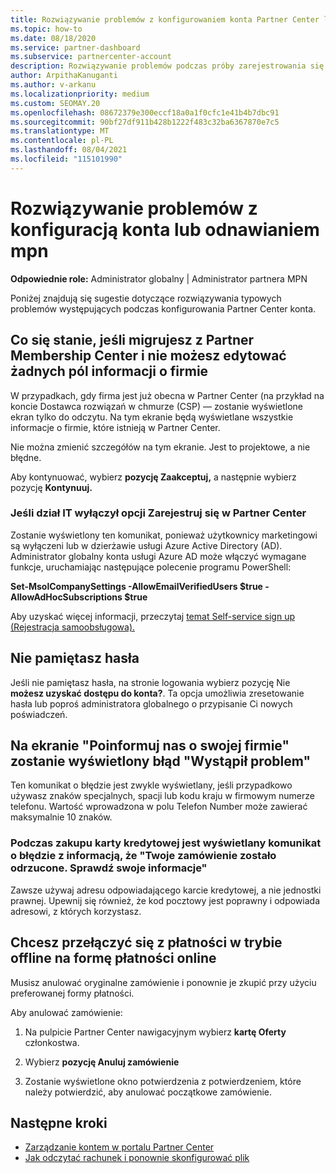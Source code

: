 ```yaml
---
title: Rozwiązywanie problemów z konfigurowaniem konta Partner Center lub odnawianiem MPN
ms.topic: how-to
ms.date: 08/18/2020
ms.service: partner-dashboard
ms.subservice: partnercenter-account
description: Rozwiązywanie problemów podczas próby zarejestrowania się w Partner Center. Odpowiada na wyzwania związane z metodami płatności, zapomnia hasłami i nie tylko.
author: ArpithaKanuganti
ms.author: v-arkanu
ms.localizationpriority: medium
ms.custom: SEOMAY.20
ms.openlocfilehash: 08672379e300eccf18a0a1f0cfc1e41b4b7dbc91
ms.sourcegitcommit: 90bf27df911b428b1222f483c32ba6367870e7c5
ms.translationtype: MT
ms.contentlocale: pl-PL
ms.lasthandoff: 08/04/2021
ms.locfileid: "115101990"
---
```

# <a name="troubleshoot-account-setup-or-mpn-renewal-issues"></a>Rozwiązywanie problemów z konfiguracją konta lub odnawianiem mpn

**Odpowiednie role:** Administrator globalny | Administrator partnera MPN
 
Poniżej znajdują się sugestie dotyczące rozwiązywania typowych problemów występujących podczas konfigurowania Partner Center konta.

## <a name="what-happens-if-you-are-migrating-from-partner-membership-center-and-you-cant-edit-any-company-information-fields"></a>Co się stanie, jeśli migrujesz z Partner Membership Center i nie możesz edytować żadnych pól informacji o firmie

W przypadkach, gdy firma jest już obecna w Partner Center (na przykład na koncie Dostawca rozwiązań w chmurze (CSP) — zostanie wyświetlone ekran tylko do odczytu. Na tym ekranie będą wyświetlane wszystkie informacje o firmie, które istnieją w Partner Center.

Nie można zmienić szczegółów na tym ekranie. Jest to projektowe, a nie błędne.

Aby kontynuować, wybierz **pozycję Zaakceptuj,** a następnie wybierz pozycję **Kontynuuj.**


### <a name="if-the-it-department-has-turned-off-sign-up-for-partner-center"></a>Jeśli dział IT wyłączył opcji Zarejestruj **się w Partner Center**

Zostanie wyświetlony ten komunikat, ponieważ użytkownicy marketingowi są wyłączeni lub w dzierżawie usługi Azure Active Directory (AD). Administrator globalny konta usługi Azure AD może włączyć wymagane funkcje, uruchamiając następujące polecenie programu PowerShell:

**Set-MsolCompanySettings -AllowEmailVerifiedUsers $true -AllowAdHocSubscriptions $true**

Aby uzyskać więcej informacji, przeczytaj [temat Self-service sign up (Rejestracja samoobsługowa).](/azure/active-directory/users-groups-roles/directory-self-service-signup)

## <a name="you-forgot-your-password"></a>Nie pamiętasz hasła

Jeśli nie pamiętasz hasła, na stronie logowania wybierz pozycję Nie **możesz uzyskać dostępu do konta?**. Ta opcja umożliwia zresetowanie hasła lub poproś administratora globalnego o przypisanie Ci nowych poświadczeń.

## <a name="on-the-tell-us-about-your-company-screen-you-receive-a-something-went-wrong-error"></a>Na ekranie "Poinformuj nas o swojej firmie" zostanie wyświetlony błąd "Wystąpił problem"

Ten komunikat o błędzie jest zwykle wyświetlany, jeśli przypadkowo używasz znaków specjalnych, spacji lub kodu kraju w firmowym numerze telefonu. Wartość wprowadzona w polu Telefon Number może zawierać maksymalnie 10 znaków.


### <a name="your-credit-card-purchase-is-receiving-an-error-message-stating-that-your-order-was-declined-please-verify-your-information"></a>Podczas zakupu karty kredytowej jest wyświetlany komunikat o błędzie z informacją, że "Twoje zamówienie zostało odrzucone. Sprawdź swoje informacje"


Zawsze używaj adresu odpowiadającego karcie kredytowej, a nie jednostki prawnej. Upewnij się również, że kod pocztowy jest poprawny i odpowiada adresowi, z których korzystasz.

## <a name="you-want-to-switch-from-offline-payment-to-online-payment-method"></a>Chcesz przełączyć się z płatności w trybie offline na formę płatności online 

Musisz anulować oryginalne zamówienie i ponownie je zkupić przy użyciu preferowanej formy płatności.

Aby anulować zamówienie:

1. Na pulpicie Partner Center nawigacyjnym wybierz **kartę Oferty** członkostwa.

2. Wybierz **pozycję Anuluj zamówienie**

3. Zostanie wyświetlone okno potwierdzenia z potwierdzeniem, które należy potwierdzić, aby anulować początkowe zamówienie.

## <a name="next-steps"></a>Następne kroki

- [Zarządzanie kontem w portalu Partner Center](partner-center-account-setup.md)
- [Jak odczytać rachunek i ponownie skonfigurować plik](read-your-bill.md)
